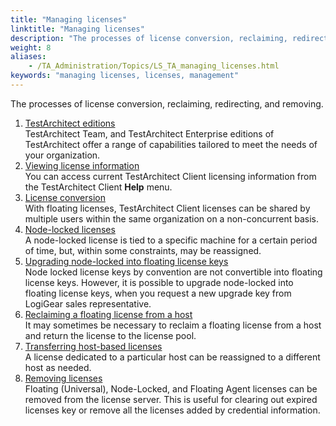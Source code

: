 ```yaml
--- 
title: "Managing licenses"
linktitle: "Managing licenses"
description: "The processes of license conversion, reclaiming, redirecting, and removing."
weight: 8
aliases: 
    - /TA_Administration/Topics/LS_TA_managing_licenses.html
keywords: "managing licenses, licenses, management"
---
```


The processes of license conversion, reclaiming, redirecting, and removing.

1.  [TestArchitect editions](/TA_Administration/Topics/TA_Editions.html)  
TestArchitect Team, and TestArchitect Enterprise editions of TestArchitect offer a range of capabilities tailored to meet the needs of your organization.
2.  [Viewing license information](/TA_Administration/Topics/LS_TA_viewing_license_information.html)  
You can access current TestArchitect Client licensing information from the TestArchitect Client **Help** menu.
3.  [License conversion](/TA_Administration/Topics/LS_TA_license_conversion.html)  
With floating licenses, TestArchitect Client licenses can be shared by multiple users within the same organization on a non-concurrent basis.
4.  [Node-locked licenses](/TA_Administration/Topics/LS_TA_node-locked_licenses.html)  
A node-locked license is tied to a specific machine for a certain period of time, but, within some constraints, may be reassigned.
5.  [Upgrading node-locked into floating license keys](/TA_Administration/Topics/adm_upgrading_node_locked_to_floating_licenses.html)  
Node locked license keys by convention are not convertible into floating license keys. However, it is possible to upgrade node-locked into floating license keys, when you request a new upgrade key from LogiGear sales representative.
6.  [Reclaiming a floating license from a host](/TA_Administration/Topics/LS_TA_reclaiming.html)  
It may sometimes be necessary to reclaim a floating license from a host and return the license to the license pool.
7.  [Transferring host-based licenses](/TA_Administration/Topics/LS_TA_redirecting.html)  
A license dedicated to a particular host can be reassigned to a different host as needed.
8.  [Removing licenses](/TA_Administration/Topics/LS_TA_revoking.html)  
Floating \(Universal\), Node-Locked, and Floating Agent licenses can be removed from the license server. This is useful for clearing out expired licenses key or remove all the licenses added by credential information.




